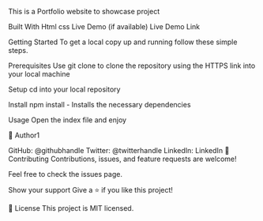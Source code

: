 This is a Portfolio website to showcase project

Built With
Html
css
Live Demo (if available)
Live Demo Link

Getting Started
To get a local copy up and running follow these simple steps.

Prerequisites Use git clone to clone the repository using the HTTPS link into your local machine

Setup cd into your local repository

Install npm install - Installs the necessary dependencies

Usage Open the index file and enjoy

👤 Author1

GitHub: @githubhandle
Twitter: @twitterhandle
LinkedIn: LinkedIn
🤝 Contributing
Contributions, issues, and feature requests are welcome!

Feel free to check the issues page.

Show your support
Give a ⭐️ if you like this project!

📝 License
This project is MIT licensed.

